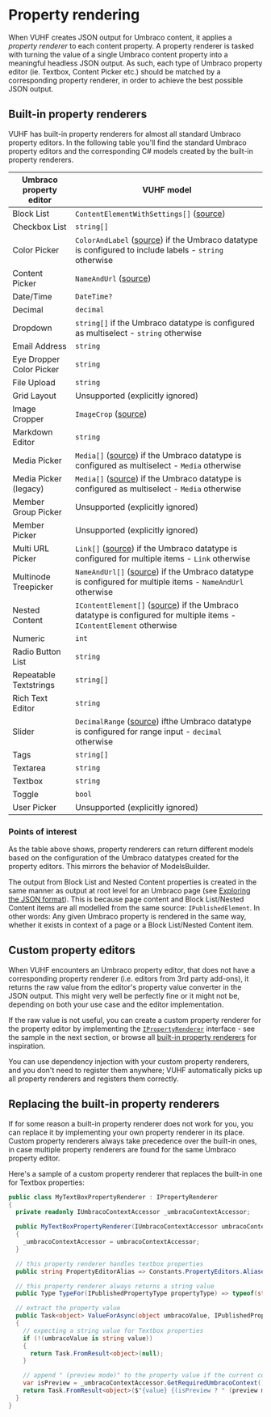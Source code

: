 # Property rendering

When VUHF creates JSON output for Umbraco content, it applies a *property renderer* to each content property. A property renderer is tasked with turning the value of a single Umbraco content property into a meaningful headless JSON output. As such, each type of Umbraco property editor (ie. Textbox, Content Picker etc.) should be matched by a corresponding property renderer, in order to achieve the best possible JSON output.

## Built-in property renderers

VUHF has built-in property renderers for almost all standard Umbraco property editors. In the following table you'll find the standard Umbraco property editors and the corresponding C# models created by the built-in property renderers.

| Umbraco property editor | VUHF model |
| --- | --- |
| Block List | `ContentElementWithSettings[]` ([source](../src/Vertica.Umbraco.Headless.Core/Models/ContentElementWithSettings.cs)) |
| Checkbox List | `string[]` |
| Color Picker | `ColorAndLabel` ([source](../src/Vertica.Umbraco.Headless.Core/Models/ColorAndLabel.cs)) if the Umbraco datatype is configured to include labels - `string` otherwise |
| Content Picker | `NameAndUrl` ([source](../src/Vertica.Umbraco.Headless.Core/Models/NameAndUrl.cs)) |
| Date/Time | `DateTime?` |
| Decimal | `decimal` |
| Dropdown | `string[]` if the Umbraco datatype is configured as multiselect - `string` otherwise |
| Email Address | `string` |
| Eye Dropper Color Picker | `string` |
| File Upload | `string` |
| Grid Layout | Unsupported (explicitly ignored) |
| Image Cropper | `ImageCrop` ([source](../src/Vertica.Umbraco.Headless.Core/Models/ImageCrop.cs)) |
| Markdown Editor | `string` |
| Media Picker | `Media[]` ([source](../src/Vertica.Umbraco.Headless.Core/Models/Media.cs)) if the Umbraco datatype is configured as multiselect - `Media` otherwise |
| Media Picker (legacy) | `Media[]` ([source](../src/Vertica.Umbraco.Headless.Core/Models/Media.cs)) if the Umbraco datatype is configured as multiselect - `Media` otherwise |
| Member Group Picker | Unsupported (explicitly ignored) |
| Member Picker | Unsupported (explicitly ignored) |
| Multi URL Picker | `Link[]` ([source](../src/Vertica.Umbraco.Headless.Core/Models/Link.cs)) if the Umbraco datatype is configured for multiple items - `Link` otherwise |
| Multinode Treepicker | `NameAndUrl[]` ([source](../src/Vertica.Umbraco.Headless.Core/Models/NameAndUrl.cs)) if the Umbraco datatype is configured for multiple items - `NameAndUrl` otherwise |
| Nested Content | `IContentElement[]` ([source](../src/Vertica.Umbraco.Headless.Core/Models/IContentElement.cs)) if the Umbraco datatype is configured for multiple items - `IContentElement` otherwise |
| Numeric | `int` |
| Radio Button List | `string` |
| Repeatable Textstrings | `string[]` |
| Rich Text Editor | `string` |
| Slider | `DecimalRange` ([source](../src/Vertica.Umbraco.Headless.Core/Models/DecimalRange.cs)) ifthe Umbraco datatype is  configured for range input - `decimal` otherwise |
| Tags | `string[]` |
| Textarea | `string` |
| Textbox | `string` |
| Toggle | `bool` |
| User Picker | Unsupported (explicitly ignored) |

### Points of interest

As the table above shows, property renderers can return different models based on the configuration of the Umbraco datatypes created for the property editors. This mirrors the behavior of ModelsBuilder.

The output from Block List and Nested Content properties is created in the same manner as output at root level for an Umbraco page (see [Exploring the JSON format](exploring-the-json-format.md)). This is because page content and Block List/Nested Content items are all modelled from the same source: `IPublishedElement`. In other words: Any given Umbraco property is rendered in the same way, whether it exists in context of a page or a Block List/Nested Content item.

## Custom property editors

When VUHF encounters an Umbraco property editor, that does not have a corresponding property renderer (i.e. editors from 3rd party add-ons), it returns the raw value from the editor's property value converter in the JSON output. This might very well be perfectly fine or it might not be, depending on both your use case and the editor implementation. 

If the raw value is not useful, you can create a custom property renderer for the property editor by implementing the [`IPropertyRenderer`](../src/Vertica.Umbraco.Headless.Core/Rendering/IPropertyRenderer.cs) interface - see the sample in the next section, or browse all [built-in property renderers](../src/Vertica.Umbraco.Headless.Core/Rendering/PropertyRenderers) for inspiration.

You can use dependency injection with your custom property renderers, and you don't need to register them anywhere; VUHF automatically picks up all property renderers and registers them correctly.

## Replacing the built-in property renderers

If for some reason a built-in property renderer does not work for you, you can replace it by implementing your own property renderer in its place. Custom property renderers always take precedence over the built-in ones, in case multiple property renderers are found for the same Umbraco property editor.

Here's a sample of a custom property renderer that replaces the built-in one for Textbox properties:

```csharp
public class MyTextBoxPropertyRenderer : IPropertyRenderer
{
  private readonly IUmbracoContextAccessor _umbracoContextAccessor;

  public MyTextBoxPropertyRenderer(IUmbracoContextAccessor umbracoContextAccessor)
  {
    _umbracoContextAccessor = umbracoContextAccessor;
  }

  // this property renderer handles textbox properties  
  public string PropertyEditorAlias => Constants.PropertyEditors.Aliases.TextBox;

  // this property renderer always returns a string value
  public Type TypeFor(IPublishedPropertyType propertyType) => typeof(string);

  // extract the property value
  public Task<object> ValueForAsync(object umbracoValue, IPublishedProperty property, IContentElementBuilder contentElementBuilder, CancellationToken cancellationToken)
  {
    // expecting a string value for Textbox properties
    if (!(umbracoValue is string value))
    {
      return Task.FromResult<object>(null);
    }

    // append " (preview mode)" to the property value if the current context is a preview
    var isPreview = _umbracoContextAccessor.GetRequiredUmbracoContext().InPreviewMode;
    return Task.FromResult<object>($"{value} {(isPreview ? " (preview mode)" : "")}");
  }
}
```